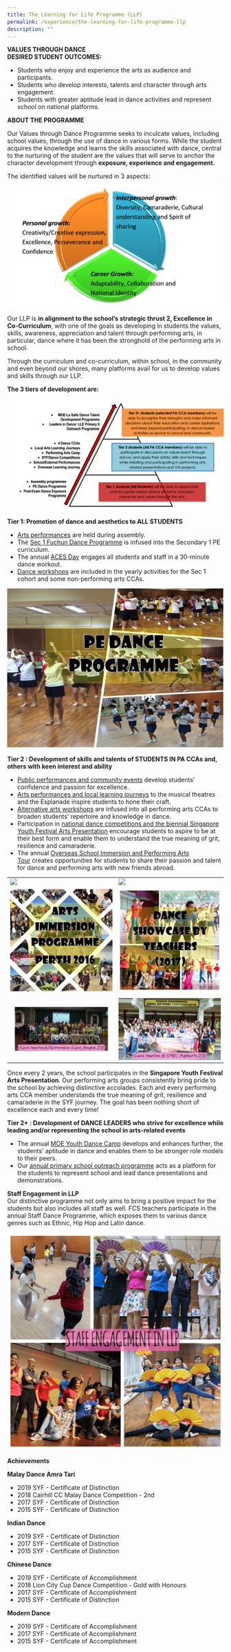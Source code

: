 ```yaml
---
title: The Learning for Life Programme (LLP)
permalink: /experience/the-learning-for-life-programme-llp
description: ""
---
```

<p><strong>VALUES THROUGH DANCE</strong><br /><strong>DESIRED STUDENT OUTCOMES:</strong></p>
<ul>
<li>Students who enjoy and experience the arts as audience and participants.</li>
<li>Students who develop interests, talents and character through arts engagement.</li>
<li>Students with greater aptitude lead in dance activities and represent school on national platforms.</li>
</ul>
<p><strong>ABOUT THE PROGRAMME</strong></p>
<p>Our Values through Dance Programme seeks to inculcate values, including school values, through the use of dance in various forms. While the student acquires the knowledge and learns the skills associated with dance, central to the nurturing of the student are the values that will serve to anchor the character development through&nbsp;<strong>exposure, experience and engagement.</strong></p>
<p>The identified values will be nurtured in 3 aspects:</p>
<img src="/images/llp1.png">
<p>Our LLP is&nbsp;<strong>in alignment to the school&rsquo;s strategic thrust 2, Excellence in Co-Curriculum</strong>, with one of the goals as developing in students the values, skills, awareness, appreciation and talent through performing arts, in particular, dance where it has been the stronghold of the performing arts in school.</p>
<p>Through the curriculum and co-curriculum, within school, in the community and even beyond our shores, many platforms avail for us to develop values and skills through our LLP.<strong><br /></strong></p>
<p><strong>The 3 tiers of development are:</strong></p>
<img src="/images/llp2.png">
<p><strong>Tier 1: Promotion of dance and aesthetics to ALL STUDENTS</strong></p>
<ul>
<li><u>Arts performances</u>&nbsp;are held during assembly.</li>
<li>The&nbsp;<u>Sec 1 Fuchun Dance Programme</u>&nbsp;is infused into the Secondary 1 PE curriculum.</li>
<li>The annual&nbsp;<u>ACES Day</u>&nbsp;engages all students and staff in a 30-minute dance workout.</li>
<li><u>Dance workshops</u>&nbsp;are included in the yearly activities for the Sec 1 cohort and some non-performing arts CCAs.</li>
</ul>
<img src="/images/llp3.png">
<p><strong>Tier 2 : Development of skills and talents of STUDENTS IN PA CCAs and, others with keen interest and ability</strong></p>
<ul>
<li><u>Public performances and community events</u>&nbsp;develop students&rsquo; confidence and passion for excellence.</li>
<li><u>Arts performances and local learning journeys</u>&nbsp;to the musical theatres and the Esplanade inspire students to hone their craft.</li>
<li><u>Alternative arts workshops</u>&nbsp;are infused into all performing arts CCAs to broaden students&rsquo; repertoire and knowledge in dance.</li>
<li>Participation in&nbsp;<u>national dance competitions and the biennial Singapore Youth Festival Arts Presentation</u>&nbsp;encourage students to aspire to be at their best form and enable them to understand the true meaning of grit, resilience and camaraderie.</li>
<li>The annual&nbsp;<u>Overseas School Immersion and Performing Arts Tour</u>&nbsp;creates opportunities for students to share their passion and talent for dance and performing arts with new friends abroad.&nbsp;</li>
</ul>
<table>
<tbody>
<tr>
<td><img src="/images/llp4.png"></td>
<td><img src="/images/llp5.png"></td>
</tr>
<tr>
<td><img src="/images/llp6.png"></td>
<td><img src="/images/llp7.png"></td>
</tr>
<tr>
<td><img src="/images/llp8.png"></td>
<td><img src="/images/llp9.png"></td>
</tr>
</tbody>
</table>
<p>Once every 2 years, the school participates in the&nbsp;<strong>Singapore Youth Festival Arts Presentation</strong>. Our performing arts groups consistently bring pride to the school by achieving distinctive accolades. Each and every performing arts CCA member understands the true meaning of grit, resilience and camaraderie in the SYF journey. The goal has been nothing short of excellence each and every time!</p>
<p><strong>Tier 2+ : Development of DANCE LEADERS who strive for excellence while leading and/or representing the school in arts-related events</strong></p>
<ul>
<li>The annual&nbsp;<u>MOE Youth Dance Camp</u>&nbsp;develops and enhances further, the students&rsquo; aptitude in dance and enables them to be stronger role models to their peers.</li>
<li>Our&nbsp;<u>annual primary school outreach programme</u>&nbsp;acts as a platform for the students to represent school and lead dance presentations and demonstrations.&nbsp;</li>
</ul>
<p><strong> Staff Engagement in LLP<br /></strong>Our distinctive programme not only aims to bring a positive impact for the students but also includes all staff as well. FCS teachers participate in the annual Staff Dance Programme, which exposes them to various dance genres such as Ethnic, Hip Hop and Latin dance.</p>
<img src="/images/llp16.png">
<p><strong>Achievements</strong></p>
<p><strong>Malay Dance Amra Tari</strong></p>
<ul>
<li>2019 SYF - Certificate of Distinction</li>
<li>2018 Cairhill CC Malay Dance Competition - 2nd</li>
<li>2017 SYF - Certificate of Distinction</li>
<li>2015 SYF - Certificate of Distinction</li>
</ul>
<p><strong>Indian Dance</strong></p>
<ul>
<li>2019 SYF - Certificate of Distinction</li>
<li>2017 SYF - Certificate of Distinction</li>
<li>2015 SYF - Certificate of Distinction</li>
</ul>
<p><strong>Chinese Dance</strong></p>
<ul>
<li>2019 SYF - Certificate of Accomplishment</li>
<li>2018 Lion City Cup Dance Competition - Gold with Honours</li>
<li>2017 SYF - Certificate of Accomplishment</li>
<li>2015 SYF - Certificate of Distinction</li>
</ul>
<p><strong>Modern Dance</strong></p>
<ul>
<li>2019 SYF - Certificate of&nbsp;Accomplishment</li>
<li>2017 SYF - Certificate of&nbsp;Accomplishment</li>
<li>2015 SYF - Certificate of&nbsp;Accomplishment</li>
</ul>